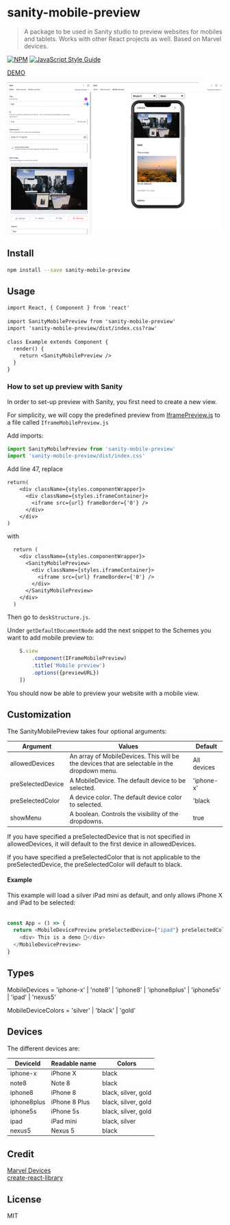# sanity-mobile-preview

> A package to be used in Sanity studio to preview websites for mobiles and tablets. Works with other React projects as well. Based on Marvel devices.

[![NPM](https://img.shields.io/npm/v/sanity-mobile-preview.svg)](https://www.npmjs.com/package/sanity-mobile-preview) [![JavaScript Style Guide](https://img.shields.io/badge/code_style-standard-brightgreen.svg)](https://standardjs.com)

[DEMO](http://localhost:3000/)

![Demo picture](https://github.com/Jesperpaulsen/sanity-mobile-preview/blob/master/docs/Preview-demo.png?raw=true)

## Install

```bash
npm install --save sanity-mobile-preview
```

## Usage
```tsx
import React, { Component } from 'react'

import SanityMobilePreview from 'sanity-mobile-preview'
import 'sanity-mobile-preview/dist/index.css?raw'

class Example extends Component {
  render() {
    return <SanityMobilePreview />
  }
}
```

### How to set up preview with Sanity

In order to set-up preview with Sanity, you first need to create a new view.

For simplicity, we will copy the predefined preview from [IframePreview.js](https://github.com/sanity-io/sanity-template-gatsby-blog/blob/master/template/studio/src/previews/IframePreview.js) to a file called `IframeMobilePreview.js`

Add imports:

```jsx
import SanityMobilePreview from 'sanity-mobile-preview'
import 'sanity-mobile-preview/dist/index.css'
```

Add line 47, replace

```tsx
return(
    <div className={styles.componentWrapper}>
      <div className={styles.iframeContainer}>
        <iframe src={url} frameBorder={'0'} />
      </div>
    </div>
)
```

with

```tsx
  return (
    <div className={styles.componentWrapper}>
      <SanityMobilePreview>
        <div className={styles.iframeContainer}>
          <iframe src={url} frameBorder={'0'} />
        </div>
      </SanityMobilePreview>
    </div>
  )
```

Then go to `deskStructure.js`.

Under `getDefaultDocumentNode` add the next snippet to the Schemes you want to add mobile preview to:

```jsx
    S.view
        .component(IFrameMobilePreview)
        .title('Mobile preview')
        .options({previewURL})
    ])
```

You should now be able to preview your website with a mobile view.

## Customization

The SanityMobilePreview takes four optional arguments:

| Argument      | Values | Default |
| ----------- | ----------- | ----------- |
| allowedDevices      | An array of MobileDevices. This will be the devices that are selectable in the dropdown menu. | All devices
| preSelectedDevice   | A MobileDevice. The default device to be selected.        | 'iphone-x'
| preSelectedColor   | A device color. The default device color to selected.    | 'black
| showMenu   | A boolean. Controls the visibility of the dropdowns.      | true

If you have specified a preSelectedDevice that is not specified in allowedDevices, it will default to the first device in allowedDevices.

If you have specified a preSelectedColor that is not applicable to the preSelectedDevice, the preSelectedColor will default to black.

#### Example
This example will load a silver iPad mini as default, and only allows iPhone X and iPad to be selected:

```js

const App = () => {
  return <MobileDevicePreview preSelectedDevice={"ipad"} preSelectedColor={"silver"} allowedDevices={["ipad", "iphone-x"]} >
    <div> This is a demo 🤠</div>
  </MobileDevicePreview>
}

```

## Types

MobileDevices = 'iphone-x'
                  | 'note8'
                  | 'iphone8'
                  | 'iphone8plus'
                  | 'iphone5s'
                  | 'ipad'
                  | 'nexus5'

MobileDeviceColors = 'silver' | 'black' | 'gold'

## Devices

The different devices are:

| DeviceId      | Readable name | Colors
| ----------- | ----------- | ----------- |
| iphone-x | iPhone X | black |
| note8 | Note 8| black |
| iphone8 | iPhone 8| black, silver, gold |
| iphone8plus | iPhone 8 Plus | black, silver, gold |
| iphone5s | iPhone 5s | black, silver, gold |
| ipad | iPad mini | black, silver |
| nexus5 | Nexus 5 | black |


## Credit
[Marvel Devices](https://github.com/marvelapp/devices.css/) <br>
[create-react-library](https://github.com/transitive-bullshit/create-react-library)

## License

MIT

